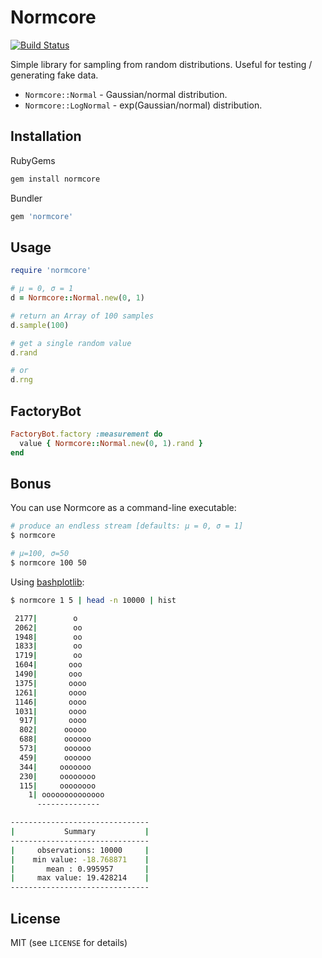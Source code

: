 # Normcore

[![Build Status](https://travis-ci.org/pivotbio/normcore.svg?branch=master)](https://travis-ci.org/pivotbio/normcore)

Simple library for sampling from random distributions. Useful for testing /
generating fake data.

- `Normcore::Normal` - Gaussian/normal distribution.
- `Normcore::LogNormal` - exp(Gaussian/normal) distribution.

## Installation

RubyGems

```bash
gem install normcore
```

Bundler

```ruby
gem 'normcore'
```

## Usage

```ruby
require 'normcore'

# μ = 0, σ = 1
d = Normcore::Normal.new(0, 1)

# return an Array of 100 samples
d.sample(100)

# get a single random value
d.rand

# or
d.rng
```

## FactoryBot

```ruby
FactoryBot.factory :measurement do
  value { Normcore::Normal.new(0, 1).rand }
end
```

## Bonus

You can use Normcore as a command-line executable:

```bash
# produce an endless stream [defaults: μ = 0, σ = 1]
$ normcore

# μ=100, σ=50
$ normcore 100 50
```

Using [bashplotlib](https://github.com/glamp/bashplotlib):

```bash
$ normcore 1 5 | head -n 10000 | hist

 2177|        o
 2062|        oo
 1948|        oo
 1833|        oo
 1719|        oo
 1604|       ooo
 1490|       ooo
 1375|       oooo
 1261|       oooo
 1146|       oooo
 1031|       oooo
  917|       oooo
  802|      ooooo
  688|      oooooo
  573|      oooooo
  459|      oooooo
  344|     ooooooo
  230|     oooooooo
  115|     oooooooo
    1| oooooooooooooo
      --------------

-------------------------------
|           Summary           |
-------------------------------
|     observations: 10000     |
|    min value: -18.768871    |
|       mean : 0.995957       |
|     max value: 19.428214    |
-------------------------------
```

## License

MIT (see `LICENSE` for details)
